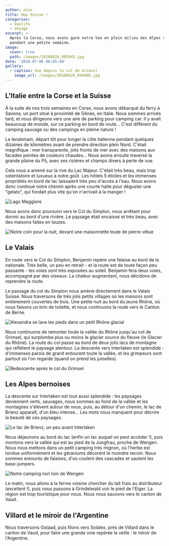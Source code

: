 ```yaml
---
author: alex
title: Hop Suisse !
categories:
  - Vanlife
  - Voyage
excerpt: >-
  Après la Corse, nous avons garé notre Van en plein milieu des Alpes suisse
  pendant une petite semaine.
image:
  cover: true
  path: /images/20180629_085943.jpg
date: '2018-07-06 06:05:40'
gallery:
  - caption: Vue depuis le col de Grimsel
    image_url: /images/20180629_094406.jpg
---
```

## L'Italie entre la Corse et la Suisse

À la suite de nos trois semaines en Corse, nous avons débarqué du ferry à Savona, un port situé à proximité de Gênes, en Italie. Nous sommes arrivés tard, et nous dirigeons vers une aire de parking pour camping car. Il y avait beaucoup de monde, sur ce parking en bord de route... C'est différent du camping sauvage ou des campings en pleine nature ! 

Le lendemain, départ tôt pour longer la côte italienne pendant quelques dizaines de kilomètres avant de prendre direction plein Nord. C'était magnifique : mer transparente, jolis fronts de mer avec des maisons aux facades peintes de couleurs chaudes... Nous avons ensuite traversé la grande plaine du Pô, avec ses rizières et champs divers à perte de vue.

Cela nous a amené sur la rive du Lac Majeur. C'était très beau, mais trop ostentatoire et luxueux à notre goût. Les hôtels 5 étoiles et les immenses propriétés en bord de lac laissaient très peu d'accès à l'eau. Nous avons donc continué notre chemin après une courte halte pour déguster une "gelato", qui fondait plus vite qu'on n'arrivait à la manger !

![Lago Maggiore](/images/img_20180627_170606.jpg)

Nous avons donc poursuivi vers le Col du Simplon, nous arrêtant pour dormir au bord d'une rivière. Le paysage était encaissé et très beau, avec des maisons faites en lauzes. 

![Notre coin pour la nuit, devant une maisonnette toute de pierre vêtue](/images/img_20180627_191510.jpg)

## Le Valais

En route vers le Col du Simplon, Benjamin repère une falaise au bord de la nationale. Très belle, un peu en retrait - et la route est de toute façon peu passante - les voies sont très exposées au soleil. Benjamin fera deux voies, accompagné par des oiseaux. La chaleur augmentant, nous décidons de reprendre la route. 

Le passage du col du Simplon nous amène directement dans le Valais Suisse. Nous traversons de très jolis petits villages où les maisons sont entièrement couvertes de bois. Une petite nuit au bord du jeune Rhône, où nous faisons un brin de toilette, et nous continuons la route vers le Canton de Berne.

![Alexandra se lave les pieds dans un petit Rhône glacial](/images/20180628_182646.jpg)

Nous continuons de remonter toute la vallée du Rhône jusqu'au col de Grimsel, qui surplombe plus ou moins le glacier source du fleuve (le Glacier du Rhône). La route du col passe au bord de deux jolis lacs de montagne qui reflètent le paysage alentour. La descente vers Interlaken est splendide : d'immenses parois de granit entourent toute la vallée, et les grimpeurs sont partout où l'on regarde (quand on prend les jumelles). 

![Redescente après le col du Grimsel](/images/img_20180629_094014.jpg)

## Les Alpes bernoises

La descente sur Interlaken est tout aussi splendide : les paysages deviennent verts, sauvages, nous sommes au fond de la vallée et les montagnes s'élèvent autour de nous, puis, au détour d'un chemin, le lac de Brienz apparaît, d'un bleu intense... Les mots nous manquent pour décrire la beauté de ces paysages. 

![Le lac de Brienz, un peu avant Interlaken](/images/img_20180629_111603.jpg)

Nous déjeunons au bord du lac (enfin un lac auquel on peut accéder !), puis montons vers la vallée qui est au pied de la Jungfrau, proche de Wengen. Nous nous mettons dans un petit camping très mignon, où l'herbe est tondue uniformément et les géraniums décorent le moindre recoin. Nous sommes entourés de falaises, d'où coulent des cascades et sautent les base-jumpers. 

![Notre camping non loin de Wengen](/images/img_20180630_092545.jpg)

Le matin, nous allons à la ferme voisine chercher du lait frais au distributeur (excellent !), puis nous passons à Grindelwald voir le pied de l'Eiger. La région est trop touristique pour nous. Nous nous sauvons vers le canton de Vaud. 

## Villard et le miroir de l'Argentine

Nous traversons Gstaad, puis filons vers Solalex, près de Villard dans le canton de Vaud, pour faire une grande voie repérée la veille : le miroir de l'Argentine.
